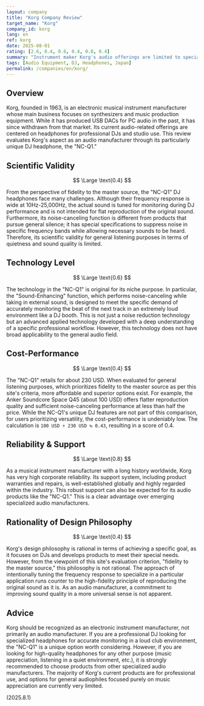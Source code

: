 ```yaml
---
layout: company
title: "Korg Company Review"
target_name: "Korg"
company_id: korg
lang: en
ref: korg
date: 2025-08-01
rating: [2.6, 0.4, 0.6, 0.4, 0.8, 0.4]
summary: "Instrument maker Korg's audio offerings are limited to specialized headphones for DJs and studio use. While serving a niche demand, they face challenges in playback fidelity and versatility for general listening."
tags: [Audio Equipment, DJ, Headphones, Japan]
permalink: /companies/en/korg/
---
```

## Overview

Korg, founded in 1963, is an electronic musical instrument manufacturer whose main business focuses on synthesizers and music production equipment. While it has produced USB DACs for PC audio in the past, it has since withdrawn from that market. Its current audio-related offerings are centered on headphones for professional DJs and studio use. This review evaluates Korg's aspect as an audio manufacturer through its particularly unique DJ headphone, the "NC-Q1."

## Scientific Validity

$$ \Large \text{0.4} $$

From the perspective of fidelity to the master source, the "NC-Q1" DJ headphones face many challenges. Although their frequency response is wide at 10Hz-25,000Hz, the actual sound is tuned for monitoring during DJ performance and is not intended for flat reproduction of the original sound. Furthermore, its noise-canceling function is different from products that pursue general silence; it has special specifications to suppress noise in specific frequency bands while allowing necessary sounds to be heard. Therefore, its scientific validity for general listening purposes in terms of quietness and sound quality is limited.

## Technology Level

$$ \Large \text{0.6} $$

The technology in the "NC-Q1" is original for its niche purpose. In particular, the "Sound-Enhancing" function, which performs noise-canceling while taking in external sound, is designed to meet the specific demand of accurately monitoring the beat of the next track in an extremely loud environment like a DJ booth. This is not just a noise reduction technology but an advanced applied technology developed with a deep understanding of a specific professional workflow. However, this technology does not have broad applicability to the general audio field.

## Cost-Performance

$$ \Large \text{0.4} $$

The "NC-Q1" retails for about 230 USD. When evaluated for general listening purposes, which prioritizes fidelity to the master source as per this site's criteria, more affordable and superior options exist. For example, the Anker Soundcore Space Q45 (about 100 USD) offers flatter reproduction quality and sufficient noise-canceling performance at less than half the price. While the NC-Q1's unique DJ features are not part of this comparison, for users prioritizing versatility, the cost-performance is undeniably low. The calculation is `100 USD ÷ 230 USD ≒ 0.43`, resulting in a score of 0.4.

## Reliability & Support

$$ \Large \text{0.8} $$

As a musical instrument manufacturer with a long history worldwide, Korg has very high corporate reliability. Its support system, including product warranties and repairs, is well-established globally and highly regarded within the industry. This robust support can also be expected for its audio products like the "NC-Q1." This is a clear advantage over emerging specialized audio manufacturers.

## Rationality of Design Philosophy

$$ \Large \text{0.4} $$

Korg's design philosophy is rational in terms of achieving a specific goal, as it focuses on DJs and develops products to meet their special needs. However, from the viewpoint of this site's evaluation criterion, "fidelity to the master source," this philosophy is not rational. The approach of intentionally tuning the frequency response to specialize in a particular application runs counter to the high-fidelity principle of reproducing the original sound as it is. As an audio manufacturer, a commitment to improving sound quality in a more universal sense is not apparent.

## Advice

Korg should be recognized as an electronic instrument manufacturer, not primarily an audio manufacturer. If you are a professional DJ looking for specialized headphones for accurate monitoring in a loud club environment, the "NC-Q1" is a unique option worth considering. However, if you are looking for high-quality headphones for any other purpose (music appreciation, listening in a quiet environment, etc.), it is strongly recommended to choose products from other specialized audio manufacturers. The majority of Korg's current products are for professional use, and options for general audiophiles focused purely on music appreciation are currently very limited.

(2025.8.1)
